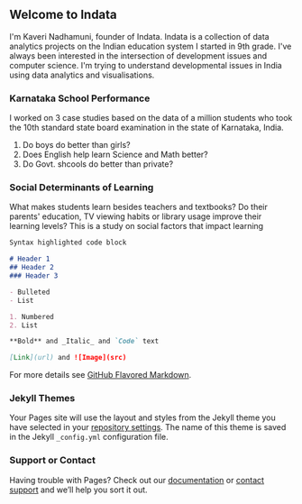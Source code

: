 ## Welcome to Indata
I'm Kaveri Nadhamuni, founder of Indata. Indata is a collection of data analytics projects on the Indian education system I started in 9th grade. I've always been interested in the intersection of development issues and computer science. I'm trying to understand developmental issues in India using data analytics and visualisations.

### Karnataka School Performance

I worked on 3 case studies based on the data of a million students who took the 10th standard state board examination in the state of Karnataka, India. 
1. Do boys do better than girls?
2. Does English help learn Science and Math better? 
3. Do Govt. shcools do better than private?


### Social Determinants of Learning

What makes students learn besides teachers and textbooks? Do their parents' education, TV viewing habits or library usage improve their learning levels? This is a study on social factors that impact learning

```markdown
Syntax highlighted code block

# Header 1
## Header 2
### Header 3

- Bulleted
- List

1. Numbered
2. List

**Bold** and _Italic_ and `Code` text

[Link](url) and ![Image](src)
```

For more details see [GitHub Flavored Markdown](https://guides.github.com/features/mastering-markdown/).

### Jekyll Themes

Your Pages site will use the layout and styles from the Jekyll theme you have selected in your [repository settings](https://github.com/kaveri-nadhamuni/InData/settings). The name of this theme is saved in the Jekyll `_config.yml` configuration file.

### Support or Contact

Having trouble with Pages? Check out our [documentation](https://help.github.com/categories/github-pages-basics/) or [contact support](https://github.com/contact) and we’ll help you sort it out.
